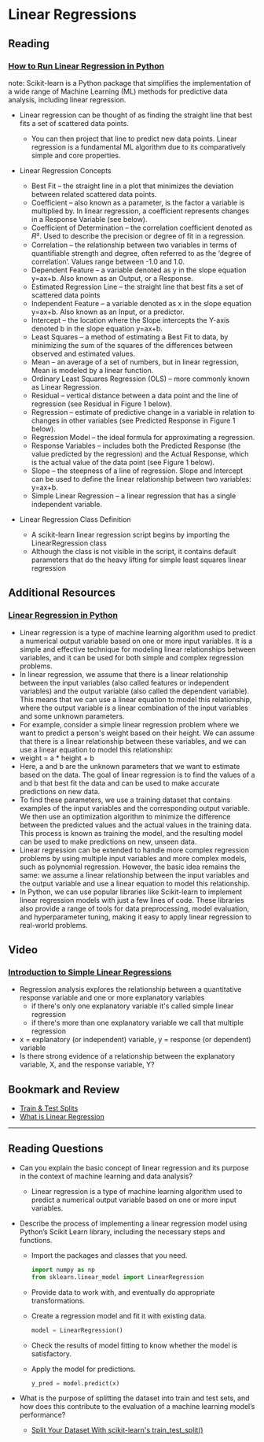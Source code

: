 # Linear Regressions

## Reading

### [How to Run Linear Regression in Python](https://www.activestate.com/resources/quick-reads/how-to-run-linear-regressions-in-python-scikit-learn/)

note: Scikit-learn is a Python package that simplifies the implementation of a wide range of Machine Learning (ML) methods for predictive data analysis, including linear regression.

- Linear regression can be thought of as finding the straight line that best fits a set of scattered data points.
  - You can then project that line to predict new data points. Linear regression is a fundamental ML algorithm due to its comparatively simple and core properties.

- Linear Regression Concepts
  - Best Fit – the straight line in a plot that minimizes the deviation between related scattered data points.
  - Coefficient – also known as a parameter, is the factor a variable is multiplied by. In linear regression, a coefficient represents changes in a Response Variable (see below).
  - Coefficient of Determination – the correlation coefficient denoted as 𝑅². Used to describe the precision or degree of fit in a regression.
  - Correlation – the relationship between two variables in terms of quantifiable strength and degree, often referred to as the ‘degree of correlation’.  Values range between -1.0 and 1.0.
  - Dependent Feature – a variable denoted as y in the slope equation y=ax+b. Also known as an Output, or a Response.
  - Estimated Regression Line – the straight line that best fits a set of scattered data points
  - Independent Feature – a variable denoted as x in the slope equation y=ax+b. Also known as an Input, or a predictor.
  - Intercept – the location where the Slope intercepts the Y-axis denoted b in the slope equation y=ax+b.
  - Least Squares – a method of estimating a Best Fit to data, by minimizing the sum of the squares of the differences between observed and estimated values.
  - Mean – an average of a set of numbers, but in linear regression, Mean is modeled by a linear function.
  - Ordinary Least Squares Regression (OLS) – more commonly known as Linear Regression.
  - Residual – vertical distance between a data point and the line of regression (see Residual in Figure 1 below).
  - Regression – estimate of predictive change in a variable in relation to changes in other variables (see Predicted Response in Figure 1 below).
  - Regression Model – the ideal formula for approximating a regression.
  - Response Variables – includes both the Predicted Response (the value predicted by the regression) and the Actual Response, which is the actual value of the data point (see Figure 1 below).
  - Slope – the steepness of a line of regression. Slope and Intercept can be used to define the linear relationship between two variables: y=ax+b.
  - Simple Linear Regression – a linear regression that has a single independent variable.

- Linear Regression Class Definition
  - A scikit-learn linear regression script begins by importing the LinearRegression class
  - Although the class is not visible in the script, it contains default parameters that do the heavy lifting for simple least squares linear regression

## Additional Resources

### [Linear Regression in Python](https://realpython.com/linear-regression-in-python/)

- Linear regression is a type of machine learning algorithm used to predict a numerical output variable based on one or more input variables. It is a simple and effective technique for modeling linear relationships between variables, and it can be used for both simple and complex regression problems.
- In linear regression, we assume that there is a linear relationship between the input variables (also called features or independent variables) and the output variable (also called the dependent variable). This means that we can use a linear equation to model this relationship, where the output variable is a linear combination of the input variables and some unknown parameters.
- For example, consider a simple linear regression problem where we want to predict a person's weight based on their height. We can assume that there is a linear relationship between these variables, and we can use a linear equation to model this relationship:
- weight = a * height + b
- Here, a and b are the unknown parameters that we want to estimate based on the data. The goal of linear regression is to find the values of a and b that best fit the data and can be used to make accurate predictions on new data.
- To find these parameters, we use a training dataset that contains examples of the input variables and the corresponding output variable. We then use an optimization algorithm to minimize the difference between the predicted values and the actual values in the training data. This process is known as training the model, and the resulting model can be used to make predictions on new, unseen data.
- Linear regression can be extended to handle more complex regression problems by using multiple input variables and more complex models, such as polynomial regression. However, the basic idea remains the same: we assume a linear relationship between the input variables and the output variable and use a linear equation to model this relationship.
- In Python, we can use popular libraries like Scikit-learn to implement linear regression models with just a few lines of code. These libraries also provide a range of tools for data preprocessing, model evaluation, and hyperparameter tuning, making it easy to apply linear regression to real-world problems.

## Video

### [Introduction to Simple Linear Regressions](https://www.youtube.com/watch?v=KsVBBJRb9TE)

- Regression analysis explores the relationship between a quantitative response variable and one or more explanatory variables
  - if there's only one explanatory variable it's called simple linear regression
  - if there's more than one explanatory variable we call that multiple regression
- x = explanatory (or independent) variable, y = response (or dependent) variable
- Is there strong evidence of a relationship between the explanatory variable, X, and the response variable, Y?

## Bookmark and Review

- [Train & Test Splits](https://towardsdatascience.com/train-test-split-and-cross-validation-in-python-80b61beca4b6)
- [What is Linear Regression](https://www.statisticssolutions.com/what-is-linear-regression/)

---

## Reading Questions

- Can you explain the basic concept of linear regression and its purpose in the context of machine learning and data analysis?
  - Linear regression is a type of machine learning algorithm used to predict a numerical output variable based on one or more input variables.

- Describe the process of implementing a linear regression model using Python’s Scikit Learn library, including the necessary steps and functions.
  - Import the packages and classes that you need.

    ```python
    import numpy as np
    from sklearn.linear_model import LinearRegression
    ```

  - Provide data to work with, and eventually do appropriate transformations.
  - Create a regression model and fit it with existing data.

    ```python
    model = LinearRegression()
    ```

  - Check the results of model fitting to know whether the model is satisfactory.
  - Apply the model for predictions.

    ```python
    y_pred = model.predict(x)
    ```

- What is the purpose of splitting the dataset into train and test sets, and how does this contribute to the evaluation of a machine learning model’s performance?
  - [Split Your Dataset With scikit-learn's train_test_split()](https://realpython.com/train-test-split-python-data/)
